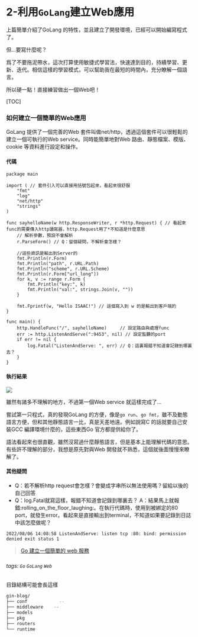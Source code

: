 2-利用`GoLang`建立Web應用
===

上篇簡單介紹了GoLang 的特性，並且建立了開發環境，已經可以開始編寫程式了。

但...要寫什麼呢？

爲了不要拖泥帶水，這次打算使用敏捷式學習法，快速達到目的，持續學習、更新、迭代。相信這樣的學習模式，可以幫助我在最短的時間內，充分瞭解一個語言。

所以硬一點！直接練習做出一個Web吧！

[TOC]

### 如何建立一個簡單的Web應用

GoLang 提供了一個完善的Web 套件叫做net/http，透過這個套件可以很輕鬆的建立一個可執行的Web service。同時能簡單地對Web 路由、靜態檔案、模版、cookie 等資料進行設定和操作。

#### 代碼
```go=
package main

import ( // 套件引入可以直接用括號包起來，看起來很舒服
	"fmt"
	"log"
	"net/http"
	"strings"
)

func sayhelloName(w http.ResponseWriter, r *http.Request) { // 看起來func的需要傳入http讀寫器，http.Request用了*不知道是什麼意思
	// 解析參數，預設不會解析
	r.ParseForm() // Q：留個疑問，不解析會怎樣？

	//這些資訊是輸出到Server的
	fmt.Println(r.Form)
	fmt.Println("path", r.URL.Path)
	fmt.Println("scheme", r.URL.Scheme)
	fmt.Println(r.Form["url_long"])
	for k, v := range r.Form {
		fmt.Println("key:", k)
		fmt.Println("val:", strings.Join(v, ""))
	}

	fmt.Fprintf(w, "Hello ISAAC!") // 這個寫入到 w 的是輸出到客戶端的
}

func main() {
	http.HandleFunc("/", sayhelloName)     // 設定路由與處理func
	err := http.ListenAndServe(":9453", nil) // 設定監聽的port
	if err != nil {
		log.Fatal("ListenAndServe: ", err) // Q：這裏報錯不知道會記錄到哪裏去？
	}
}
```

#### 執行結果
![](https://i.imgur.com/ckEa2cb.png)

雖然有諸多不理解的地方，不過第一個Web service 就這樣完成了...

嘗試第一只程式，真的發現GoLang 的方便，像是`go run`、`go fmt`，雖不及動態語言方便，但和其他靜態語言一比，真是天差地遠。例如說寫C 的話就要自己安裝GCC 編譯環境什麼的，這些東西Go 官方都提供給你了。

語法看起來也很直觀，雖然沒寫過什麼靜態語言，但是基本上能理解代碼的意思。有些許不理解的部分，我想是原先對與Web 開發就不熟悉，這個就後面慢慢來瞭解了。

#### 其他疑問

* Q：若不解析http request會怎樣？會變成字串所以無法使用嗎？留給以後的自己回答
* Q：log.Fatal就寫這樣，報錯不知道會記錄到哪裏去？
A：結果馬上就報錯:rolling_on_the_floor_laughing:。在執行代碼時，使用到被綁定的80 port，就發生error。看起來是直接輸出到terminal，不知道如果要記錄到日誌中該怎麼做呢？
```bash!
2022/08/06 14:08:58 ListenAndServe: listen tcp :80: bind: permission denied exit status 1
```


> [Go 建立一個簡單的 web 服務](https://willh.gitbook.io/build-web-application-with-golang-zhtw/03.0/03.2)


### 


###### tags: `Go` `GoLang` `Web`


目錄結構可能會長這樣
```bash
gin-blog/
├── conf            --
├── middleware    --
├── models
├── pkg
├── routers
└── runtime
```
